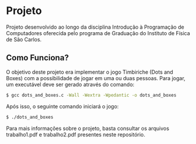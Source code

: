 # Projeto
Projeto desenvolvido ao longo da disciplina Introdução à Programação de Computadores 
oferecida pelo programa de Graduação do Instituto de Física de São Carlos.

## Como Funciona?

O objetivo deste projeto era implementar o jogo Timbiriche (Dots and Boxes) 
com a possibilidade de jogar em uma ou duas pessoas. 
Para jogar, um executável deve ser gerado através do comando: 

```bash
$ gcc dots_and_boxes.c -Wall -Wextra -Wpedantic -o dots_and_boxes
```

Após isso, o seguinte comando iniciará o jogo:

```bash
$ ./dots_and_boxes
```

Para mais informações sobre o projeto, basta consultar os arquivos 
trabalho1.pdf e trabalho2.pdf presentes neste repositório.
